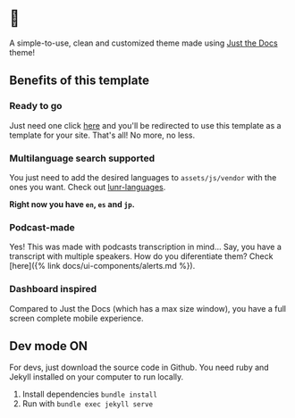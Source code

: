 # 👋

A simple-to-use, clean and customized theme made using [Just the Docs](https://just-the-docs.github.io/just-the-docs/) theme!

## Benefits of this template

### Ready to go

Just need one click [here](https://github.com/matsumurae/jtd-template/generate) and you'll be redirected to use this template as a template for your site. That's all! No more, no less.

### Multilanguage search supported

You just need to add the desired languages to `assets/js/vendor` with the ones you want. Check out [lunr-languages](https://github.com/MihaiValentin/lunr-languages/tree/b16c6e748eec80687d65a8a9deec336128bbb9d7).

**Right now you have `en`, `es` and `jp`.**

### Podcast-made

Yes! This was made with podcasts transcription in mind… Say, you have a transcript with multiple speakers. How do you diferentiate them? Check [here]({% link docs/ui-components/alerts.md %}).

### Dashboard inspired

Compared to Just the Docs (which has a max size window), you have a full screen complete mobile experience.

## Dev mode ON

For devs, just download the source code in Github. You need ruby and Jekyll installed on your computer to run locally.

1. Install dependencies `bundle install`
2. Run with `bundle exec jekyll serve`
